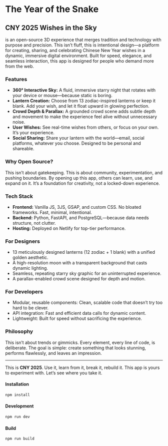 # The Year of the Snake

## CNY 2025 Wishes in the Sky
is an open-source 3D experience that merges tradition and technology with purpose and precision. This isn’t fluff, this is intentional design—a platform for creating, sharing, and celebrating Chinese New Year wishes in a dynamic, immersive digital environment. Built for speed, elegance, and seamless interaction, this app is designed for people who demand more from the web.

### Features
- **360° Interactive Sky:** A fluid, immersive starry night that rotates with your device or mouse—because static is boring.
- **Lantern Creation:** Choose from 13 zodiac-inspired lanterns or keep it blank. Add your wish, and let it float upward in glowing perfection.
- **Crowd Depth & Parallax:** A grounded crowd scene adds subtle depth and movement to make the experience feel alive without unnecessary noise.
- **User Wishes:** See real-time wishes from others, or focus on your own. It’s your experience.
- **Social Sharing:** Share your lantern with the world—email, social platforms, whatever you choose. Designed to be personal and shareable.

### Why Open Source?
This isn’t about gatekeeping. This is about community, experimentation, and pushing boundaries. By opening up this app, others can learn, use, and expand on it. It’s a foundation for creativity, not a locked-down experience.

### Tech Stack
- **Frontend:** Vanilla JS, 3JS, GSAP, and custom CSS. No bloated frameworks. Fast, minimal, intentional.
- **Backend:** Python, FastAPI, and PostgreSQL—because data needs structure, not clutter.
- **Hosting:** Deployed on Netlify for top-tier performance.

### For Designers
- 13 meticulously designed lanterns (12 zodiac + 1 blank) with a unified golden aesthetic.
- A high-resolution moon with a transparent background that casts dynamic lighting.
- Seamless, repeating starry sky graphic for an uninterrupted experience.
- A parallax-enabled crowd scene designed for depth and motion.

### For Developers
- Modular, reusable components: Clean, scalable code that doesn’t try too hard to be clever.
- API integration: Fast and efficient data calls for dynamic content.
- Lightweight: Built for speed without sacrificing the experience.

### Philosophy
This isn’t about trends or gimmicks. Every element, every line of code, is deliberate. The goal is simple: create something that looks stunning, performs flawlessly, and leaves an impression.

---

This is **CNY 2025**. Use it, learn from it, break it, rebuild it. This app is yours to experiment with. Let’s see where you take it.

#### Installation
```bash
npm install
```

#### Development
```bash
npm run dev
```

#### Build
```bash
npm run build
```
